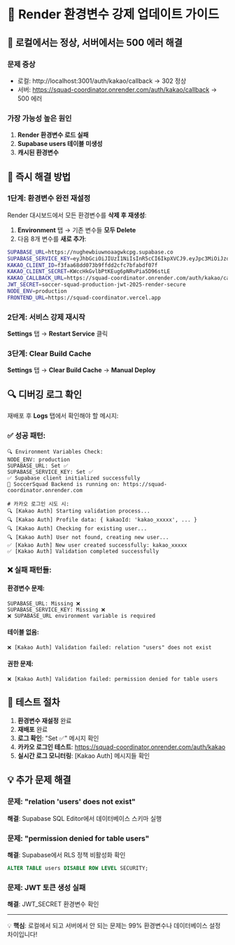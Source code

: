 # 🔧 Render 환경변수 강제 업데이트 가이드

## 🚨 로컬에서는 정상, 서버에서는 500 에러 해결

### 문제 증상
- 로컬: http://localhost:3001/auth/kakao/callback → 302 정상
- 서버: https://squad-coordinator.onrender.com/auth/kakao/callback → 500 에러

### 가장 가능성 높은 원인
1. **Render 환경변수 로드 실패**
2. **Supabase users 테이블 미생성**
3. **캐시된 환경변수**

## 🔧 즉시 해결 방법

### 1단계: 환경변수 완전 재설정

Render 대시보드에서 모든 환경변수를 **삭제 후 재생성**:

1. **Environment** 탭 → 기존 변수들 **모두 Delete**
2. 다음 8개 변수를 **새로 추가**:

```bash
SUPABASE_URL=https://nughewbiuwnoaagwkcpg.supabase.co
SUPABASE_SERVICE_KEY=eyJhbGciOiJIUzI1NiIsInR5cCI6IkpXVCJ9.eyJpc3MiOiJzdXBhYmFzZSIsInJlZiI6Im51Z2hld2JpdXdub2FhZ3drY3BnIiwicm9sZSI6InNlcnZpY2Vfcm9sZSIsImlhdCI6MTc1MzIzNjIyNiwiZXhwIjoyMDY4ODEyMjI2fQ.Ys5JKlGgnxXUaDsMNgZMMB31U
KAKAO_CLIENT_ID=f3faa68dd073b9ffdd2cfc7bfabdf07f
KAKAO_CLIENT_SECRET=KWccHkGvlbPtKEug6pNRvPia5D96stLE
KAKAO_CALLBACK_URL=https://squad-coordinator.onrender.com/auth/kakao/callback
JWT_SECRET=soccer-squad-production-jwt-2025-render-secure
NODE_ENV=production
FRONTEND_URL=https://squad-coordinator.vercel.app
```

### 2단계: 서비스 강제 재시작

**Settings** 탭 → **Restart Service** 클릭

### 3단계: Clear Build Cache

**Settings** 탭 → **Clear Build Cache** → **Manual Deploy**

## 🔍 디버깅 로그 확인

재배포 후 **Logs** 탭에서 확인해야 할 메시지:

### ✅ 성공 패턴:
```
🔍 Environment Variables Check:
NODE_ENV: production
SUPABASE_URL: Set ✅
SUPABASE_SERVICE_KEY: Set ✅
✅ Supabase client initialized successfully
🚀 SoccerSquad Backend is running on: https://squad-coordinator.onrender.com

# 카카오 로그인 시도 시:
🔍 [Kakao Auth] Starting validation process...
🔍 [Kakao Auth] Profile data: { kakaoId: 'kakao_xxxxx', ... }
🔍 [Kakao Auth] Checking for existing user...
🔍 [Kakao Auth] User not found, creating new user...
✅ [Kakao Auth] New user created successfully: kakao_xxxxx
✅ [Kakao Auth] Validation completed successfully
```

### ❌ 실패 패턴들:

#### 환경변수 문제:
```
SUPABASE_URL: Missing ❌
SUPABASE_SERVICE_KEY: Missing ❌
❌ SUPABASE_URL environment variable is required
```

#### 테이블 없음:
```
❌ [Kakao Auth] Validation failed: relation "users" does not exist
```

#### 권한 문제:
```
❌ [Kakao Auth] Validation failed: permission denied for table users
```

## 🧪 테스트 절차

1. **환경변수 재설정** 완료
2. **재배포** 완료 
3. **로그 확인**: "Set ✅" 메시지 확인
4. **카카오 로그인 테스트**: https://squad-coordinator.onrender.com/auth/kakao
5. **실시간 로그 모니터링**: [Kakao Auth] 메시지들 확인

## 💡 추가 문제 해결

### 문제: "relation 'users' does not exist"
**해결**: Supabase SQL Editor에서 데이터베이스 스키마 실행

### 문제: "permission denied for table users"
**해결**: Supabase에서 RLS 정책 비활성화 확인
```sql
ALTER TABLE users DISABLE ROW LEVEL SECURITY;
```

### 문제: JWT 토큰 생성 실패
**해결**: JWT_SECRET 환경변수 확인

---

💡 **핵심**: 로컬에서 되고 서버에서 안 되는 문제는 99% 환경변수나 데이터베이스 설정 차이입니다! 